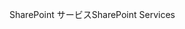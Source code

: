 <span data-ttu-id="59bf0-101">SharePoint サービス</span><span class="sxs-lookup"><span data-stu-id="59bf0-101">SharePoint Services</span></span>
